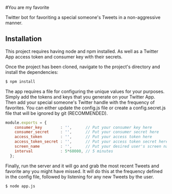 #You are my favorite

Twitter bot for favoriting a special someone's Tweets in a non-aggressive manner.

## Installation

This project requires having node and npm installed. As well as a Twitter App access token and consumer key with their secrets.

Once the project has been cloned, navigate to the project's directory and install the dependencies:

```bash
$ npm install
```

The app requires a file for configuring the unique values for your purposes. 
Simply add the tokens and keys that you generate on your Twitter App.
Then add your special someone's Twitter handle with the frequency of favorites.
You can either update the config.js file or create a config.secret.js file that will be ignored by git (RECOMMENDED).

```js
module.exports = {
    consumer_key        : '',      // Put your consumer key here
    consumer_secret     : '',      // Put your consumer secret here
    access_token        : '',      // Put your access token here
    access_token_secret : '',      // Put your access token secret here
    screen_name         : '',      // Put your desired user's screen name here
    interval            : 5*60000, // 5 minutes
  };
```

Finally, run the server and it will go and grab the most recent Tweets and favorite any you might have missed.
It will do this at the frequency defined in the config file, followed by listening for any new Tweets by the user.

```bash
$ node app.js
```